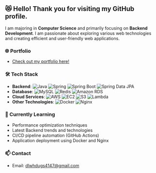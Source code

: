 

## 😻 Hello! Thank you for visiting my GitHub profile.

I am majoring in **Computer Science** and primarily focusing on **Backend Development**. I am passionate about exploring various web technologies and creating efficient and user-friendly web applications.

### 🌐 Portfolio
- [Check out my portfolio here!](https://equal-prepared-00c.notion.site/Junior-Developer-Jonghyun-Lee-9f280ec7713b45b68dd5077519aebb29)

### 🛠 Tech Stack
- **Backend**: ![Java](https://img.shields.io/badge/Java-ED8B00?style=flat-square&logo=java&logoColor=white) ![Spring](https://img.shields.io/badge/Spring-6DB33F?style=flat-square&logo=spring&logoColor=white) ![Spring Boot](https://img.shields.io/badge/Spring%20Boot-6DB33F?style=flat-square&logo=spring-boot&logoColor=white) ![Spring Data JPA](https://img.shields.io/badge/Spring%20Data%20JPA-6DB33F?style=flat-square&logo=spring&logoColor=white)
- **Database**: ![MySQL](https://img.shields.io/badge/MySQL-4479A1?style=flat-square&logo=mysql&logoColor=white) ![Redis](https://img.shields.io/badge/Redis-DC382D?style=flat-square&logo=redis&logoColor=white) ![Amazon RDS](https://img.shields.io/badge/Amazon%20RDS-527FFF?style=flat-square&logo=amazon-rds&logoColor=white)
- **Cloud Services**: ![AWS](https://img.shields.io/badge/AWS-232F3E?style=flat-square&logo=amazon-aws&logoColor=white) ![EC2](https://img.shields.io/badge/EC2-FF9900?style=flat-square&logo=amazon-ec2&logoColor=white) ![S3](https://img.shields.io/badge/S3-569A31?style=flat-square&logo=amazon-s3&logoColor=white) ![Lambda](https://img.shields.io/badge/AWS%20Lambda-FF9900?style=flat-square&logo=amazon-aws&logoColor=white)
- **Other Technologies**: ![Docker](https://img.shields.io/badge/Docker-2496ED?style=flat-square&logo=docker&logoColor=white) ![Nginx](https://img.shields.io/badge/Nginx-009639?style=flat-square&logo=nginx&logoColor=white)



### 🌱 Currently Learning
- Performance optimization techniques
- Latest Backend trends and technologies
- CI/CD pipeline automation (GitHub Actions)
- Application deployment using Docker and Nginx

### 📫 Contact
- Email: [dlwhdugs4147@gmail.com](dlwhdugs4147@gmail.com)
